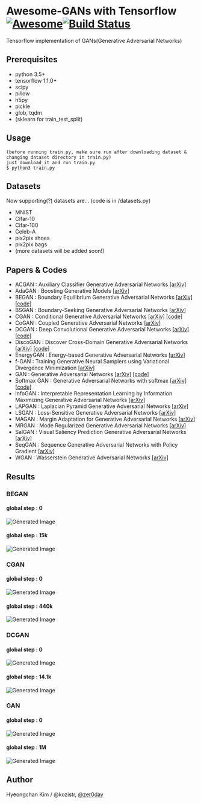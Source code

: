 # Awesome-GANs with Tensorflow [![Awesome](https://cdn.rawgit.com/sindresorhus/awesome/d7305f38d29fed78fa85652e3a63e154dd8e8829/media/badge.svg)](https://github.com/sindresorhus/awesome)[![Build Status](https://travis-ci.org/dwyl/esta.svg?branch=master)](https://travis-ci.org/)
Tensorflow implementation of GANs(Generative Adversarial Networks)

## Prerequisites
* python 3.5+
* tensorflow 1.1.0+
* scipy
* pillow
* h5py
* pickle
* glob, tqdm
* (sklearn for train_test_split)

## Usage
    (before running train.py, make sure run after downloading dataset & changing dataset directory in train.py)
    just download it and run train.py
    $ python3 train.py

## Datasets
Now supporting(?) datasets are... (code is in /datasets.py)
* MNIST
* Cifar-10
* Cifar-100
* Celeb-A
* pix2pix shoes
* pix2pix bags
* (more datasets will be added soon!)

## Papers & Codes
* ACGAN       : Auxiliary Classifier Generative Adversarial Networks [[arXiv]](https://arxiv.org/abs/1610.09585)
* AdaGAN      : Boosting Generative Models [[arXiv]](https://arxiv.org/abs/1701.02386)
* BEGAN       : Boundary Equilibrium Generative Adversarial Networks [[arXiv]](https://arxiv.org/abs/1703.10717) [[code]](https://github.com/kozistr/Awesome-GANs/blob/master/BEGAN/began.py)
* BSGAN       : Boundary-Seeking Generative Adversarial Networks [[arXiv]](https://arxiv.org/abs/1702.08431)
* CGAN        : Conditional Generative Adversarial Networks [[arXiv]](https://arxiv.org/abs/1411.1784) [[code]](https://github.com/kozistr/Awesome-GANs/blob/master/CGAN/cgan.py)
* CoGAN       : Coupled Generative Adversarial Networks [[arXiv]](https://arxiv.org/abs/1606.07536)
* DCGAN       : Deep Convolutional Generative Adversarial Networks [[arXiv]](https://arxiv.org/abs/1511.06434) [[code]](https://github.com/kozistr/Awesome-GANs/blob/master/DCGAN/dcgan.py)
* DiscoGAN    : Discover Cross-Domain Generative Adversarial Networks [[arXiv]](https://arxiv.org/abs/1703.05192) [[code]](https://github.com/kozistr/Awesome-GANs/blob/master/DiscoGAN/discogan.py)
* EnergyGAN   : Energy-based Generative Adversarial Networks [[arXiv]](https://arxiv.org/abs/1609.03126)
* f-GAN       : Training Generative Neural Samplers using Variational Divergence Minimization [[arXiv]](https://arxiv.org/abs/1606.00709)
* GAN         : Generative Adversarial Networks [[arXiv]](https://arxiv.org/abs/1406.2661) [[code]](https://github.com/kozistr/Awesome-GANs/blob/master/GAN/gan.py)
* Softmax GAN : Generative Adversarial Networks with softmax [[arXiv]](https://arxiv.org/pdf/1704.06191.pdf) [[code]](https://github.com/kozistr/Awesome-GANs/blob/master/GAN/gan.py)
* InfoGAN     : Interpretable Representation Learning by Information Maximizing Generative Adversarial Networks [[arXiv]](https://arxiv.org/abs/1606.03657)
* LAPGAN      : Laplacian Pyramid Generative Adversarial Networks [[arXiv]](https://arxiv.org/abs/1506.05751)
* LSGAN       : Loss-Sensitive Generative Adversarial Networks [[arXiv]](https://arxiv.org/abs/1701.06264)
* MAGAN       : Margin Adaptation for Generative Adversarial Networks [[arXiv]](https://arxiv.org/abs/1704.03817)
* MRGAN       : Mode Regularized Generative Adversarial Networks [[arXiv]](https://arxiv.org/abs/1612.02136)
* SalGAN      : Visual Saliency Prediction Generative Adversarial Networks [[arXiv]](https://arxiv.org/abs/1701.01081)
* SeqGAN      : Sequence Generative Adversarial Networks with Policy Gradient [[arXiv]](https://arxiv.org/abs/1609.05473)
* WGAN        : Wasserstein Generative Adversarial Networks [[arXiv]](https://arxiv.org/abs/1701.07875)

## Results
### BEGAN
#### global step : 0
![Generated Image](https://github.com/kozistr/Awesome-GANs/blob/master/BEGAN/BEGAN/train_0_0.png)
#### global step : 15k
![Generated Image](https://github.com/kozistr/Awesome-GANs/blob/master/BEGAN/BEGAN/train_0_0.png)

### CGAN
#### global step : 0
![Generated Image](https://github.com/kozistr/Awesome-GANs/blob/master/CGAN/CGAN/train_00000000.png)
#### global step : 440k
![Generated Image](https://github.com/kozistr/Awesome-GANs/blob/master/CGAN/CGAN/train_00440000.png)

### DCGAN
#### global step : 0
![Generated Image](https://github.com/kozistr/Awesome-GANs/blob/master/DCGAN/DCGAN/train_0_0.png)
#### global step : 14.1k
![Generated Image](https://github.com/kozistr/Awesome-GANs/blob/master/DCGAN/DCGAN/train_199_140250.png)

### GAN
#### global step : 0
![Generated Image](https://github.com/kozistr/Awesome-GANs/blob/master/GAN/GAN/train_00000000.png)
#### global step : 1M
![Generated Image](https://github.com/kozistr/Awesome-GANs/blob/master/GAN/GAN/train_01000000.png)

## Author
Hyeongchan Kim / @kozistr, [@zer0day](http://zer0day.tistory.com)
